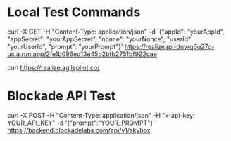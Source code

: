 # Local Test Commands

curl -X GET -H "Content-Type: application/json" -d '{"appId": "yourAppId", "appSecret": "yourAppSecret", "nonce": "yourNonce", "userId": "yourUserId", "prompt": "yourPrompt"}' https://realizeapi-duyrq6q27q-uc.a.run.app/2fe1b096ed13e45b2bfb2751bf922cae

curl https://realize.agilepilot.co/

# Blockade API Test
curl -X POST -H "Content-Type: application/json" -H "x-api-key: YOUR_API_KEY" -d '{"prompt":"YOUR_PROMPT"}' https://backend.blockadelabs.com/api/v1/skybox
